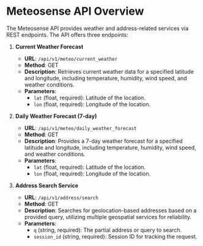 # Meteosense API Overview

The Meteosense API provides weather and address-related services via REST endpoints. The API offers three endpoints:

1. **Current Weather Forecast**
   - **URL**: `/api/v1/meteo/current_weather`
   - **Method**: GET
   - **Description**: Retrieves current weather data for a specified latitude and longitude, including temperature, humidity, wind speed, and weather conditions.
   - **Parameters**:
     - `lat` (float, required): Latitude of the location.
     - `lon` (float, required): Longitude of the location.

2. **Daily Weather Forecast (7-day)**
   - **URL**: `/api/v1/meteo/daily_weather_forecast`
   - **Method**: GET
   - **Description**: Provides a 7-day weather forecast for a specified latitude and longitude, including temperature, humidity, wind speed, and weather conditions.
   - **Parameters**:
     - `lat` (float, required): Latitude of the location.
     - `lon` (float, required): Longitude of the location.

3. **Address Search Service**
   - **URL**: `/api/v1/address/search`
   - **Method**: GET
   - **Description**: Searches for geolocation-based addresses based on a provided query, utilizing multiple geospatial services for reliability.
   - **Parameters**:
     - `q` (string, required): The partial address or query to search.
     - `session_id` (string, required): Session ID for tracking the request.
